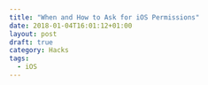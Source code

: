 ```yaml
---
title: "When and How to Ask for iOS Permissions"
date: 2018-01-04T16:01:12+01:00
layout: post
draft: true
category: Hacks
tags:
  - iOS
---
```




